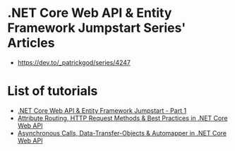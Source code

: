 # .NET Core Web API & Entity Framework Jumpstart Series' Articles
* https://dev.to/_patrickgod/series/4247

# List of tutorials
* [.NET Core Web API & Entity Framework Jumpstart - Part 1](Jumpstart-Part1.md)
* [Attribute Routing, HTTP Request Methods & Best Practices in .NET Core Web API](Jumpstart-Part02.md)
* [Asynchronous Calls, Data-Transfer-Objects & Automapper in .NET Core Web API](Jumpstart-Part03.md)


